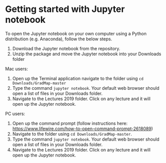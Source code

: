 # Getting started with Jupyter notebook
To open the Jupyter notebook on your own computer using a Python distribution (e.g. Anaconda), follow the below steps. 

1. Download the Jupyter notebook from the repository.
2. Unzip the package and move the Jupyter notebook into your Downloads folder

Mac users: 
1. Open up the Terminal application navigate to the folder using `cd Downloads/GradMap-master`
1. Type the command `jupyter notebook`. Your default web browser should open a list of files in your Downloads folder.
2. Navigate to the Lectures 2019 folder. Click on any lecture and it will open up the Jupyter notebook.

PC users:
1. Open up the command prompt (follow instructions here: https://www.lifewire.com/how-to-open-command-prompt-2618089)
2. Navigate to the folder using `cd Downloads/GradMap-master`.
1. Type the command `jupyter notebook`. Your default web browser should open a list of files in your Downloads folder.
2. Navigate to the Lectures 2019 folder. Click on any lecture and it will open up the Jupyter notebook.



